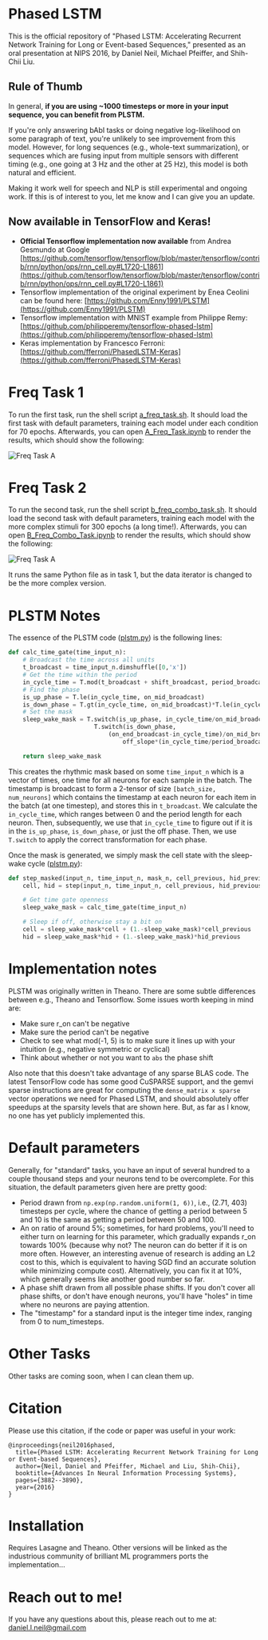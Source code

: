 # Phased LSTM
This is the official repository of "Phased LSTM: Accelerating Recurrent Network Training for Long or Event-based Sequences," presented as an oral presentation at NIPS 2016, by Daniel Neil, Michael Pfeiffer, and Shih-Chii Liu.

## Rule of Thumb
In general, **if you are using ~1000 timesteps or more in your input sequence, you can benefit from PLSTM.**

If you're only answering bAbI tasks or doing negative log-likelihood on some paragraph of text, you're unlikely to see improvement from this model.  However, for long sequences (e.g., whole-text summarization), or sequences which are fusing input from multiple sensors with different timing (e.g., one going at 3 Hz and the other at 25 Hz), this model is both natural and efficient.

Making it work well for speech and NLP is still experimental and ongoing work.  If this is of interest to you, let me know and I can give you an update.

## Now available in TensorFlow and Keras!
 * **Official Tensorflow implementation now available** from Andrea Gesmundo at Google [https://github.com/tensorflow/tensorflow/blob/master/tensorflow/contrib/rnn/python/ops/rnn_cell.py#L1720-L1861](https://github.com/tensorflow/tensorflow/blob/master/tensorflow/contrib/rnn/python/ops/rnn_cell.py#L1720-L1861)
 * Tensorflow implementation of the original experiment by Enea Ceolini can be found here: [https://github.com/Enny1991/PLSTM](https://github.com/Enny1991/PLSTM)
 * Tensorflow implementation with MNIST example from Philippe Remy: [https://github.com/philipperemy/tensorflow-phased-lstm](https://github.com/philipperemy/tensorflow-phased-lstm)
 * Keras implementation by Francesco Ferroni: [https://github.com/fferroni/PhasedLSTM-Keras](https://github.com/fferroni/PhasedLSTM-Keras)

# Freq Task 1
To run the first task, run the shell script [a_freq_task.sh](/a_freq_task.sh).  It should load the first task with default parameters, training each model under each condition for 70 epochs.  Afterwards, you can open [A_Freq_Task.ipynb](/A_Freq_Task.ipynb) to render the results, which should show the following:

![Freq Task A](/images/task1_acc_bar.png)

# Freq Task 2
To run the second task, run the shell script [b_freq_combo_task.sh](/b_freq_combo_task.sh).  It should load the second task with default parameters, training each model with the more complex stimuli for 300 epochs (a long time!).  Afterwards, you can open [B_Freq_Combo_Task.ipynb](/B_Freq_Combo_Task.ipynb) to render the results, which should show the following:

![Freq Task A](/images/task2_acc.png)

It runs the same Python file as in task 1, but the data iterator is changed to be the more complex version.

# PLSTM Notes
The essence of the PLSTM code ([plstm.py](/plstm.py#L355-L370)) is the following lines:

```python
def calc_time_gate(time_input_n):
    # Broadcast the time across all units
    t_broadcast = time_input_n.dimshuffle([0,'x'])
    # Get the time within the period
    in_cycle_time = T.mod(t_broadcast + shift_broadcast, period_broadcast)
    # Find the phase
    is_up_phase = T.le(in_cycle_time, on_mid_broadcast)
    is_down_phase = T.gt(in_cycle_time, on_mid_broadcast)*T.le(in_cycle_time, on_end_broadcast)
    # Set the mask
    sleep_wake_mask = T.switch(is_up_phase, in_cycle_time/on_mid_broadcast,
                        T.switch(is_down_phase,
                            (on_end_broadcast-in_cycle_time)/on_mid_broadcast,
                                off_slope*(in_cycle_time/period_broadcast)))

    return sleep_wake_mask
```
This creates the rhythmic mask based on some `time_input_n` which is a vector of times, one time for all neurons for each sample in the batch.  The timestamp is broadcast to form a 2-tensor of size `[batch_size, num_neurons]` which contains the timestamp at each neuron for each item in the batch (at one timestep), and stores this in `t_broadcast`.  We calculate the `in_cycle_time`, which ranges between 0 and the period length for each neuron.  Then, subsequently, we use that `in_cycle_time` to figure out if it is in the `is_up_phase`, `is_down_phase`, or just the off phase.  Then, we use `T.switch` to apply the correct transformation for each phase.

Once the mask is generated, we simply mask the cell state with the sleep-wake cycle ([plstm.py](/plstm.py#L380-L381)):
```python
def step_masked(input_n, time_input_n, mask_n, cell_previous, hid_previous, *args):
    cell, hid = step(input_n, time_input_n, cell_previous, hid_previous, *args)

    # Get time gate openness
    sleep_wake_mask = calc_time_gate(time_input_n)

    # Sleep if off, otherwise stay a bit on
    cell = sleep_wake_mask*cell + (1.-sleep_wake_mask)*cell_previous
    hid = sleep_wake_mask*hid + (1.-sleep_wake_mask)*hid_previous
```

# Implementation notes
PLSTM was originally written in Theano.  There are some subtle differences between e.g., Theano and Tensorflow.  Some issues worth keeping in mind are:

 * Make sure r_on can't be negative
 * Make sure the period can't be negative
 * Check to see what mod(-1, 5) is to make sure it lines up with your intuition (e.g., negative symmetric or cyclical)
 * Think about whether or not you want to `abs` the phase shift

Also note that this doesn't take advantage of any sparse BLAS code.  The latest TensorFlow code has some good CuSPARSE support, and the gemvi sparse instructions are great for computing the `dense_matrix x sparse` vector operations we need for Phased LSTM, and should absolutely offer speedups at the sparsity levels that are shown here.  But, as far as I know, no one has yet publicly implemented this.

# Default parameters
Generally, for "standard" tasks, you have an input of several hundred to a couple thousand steps and your neurons tend to be overcomplete.  For this situation, the default parameters given here are pretty good:

 * Period drawn from `np.exp(np.random.uniform(1, 6))`, i.e., (2.71, 403) timesteps per cycle, where the chance of getting a period between 5 and 10 is the same as getting a period between 50 and 100.
 * An on ratio of around 5%; sometimes, for hard problems, you'll need to either turn on learning for this parameter, which gradually expands r_on towards 100% (because why not? The neuron can do better if it is on more often.  However, an interesting avenue of research is adding an L2 cost to this, which is equivalent to having SGD find an accurate solution while minimizing compute cost).  Alternatively, you can fix it at 10%, which generally seems like another good number so far.
 * A phase shift drawn from all possible phase shifts.  If you don't cover all phase shifts, or don't have enough neurons, you'll have "holes" in time where no neurons are paying attention.
 * The "timestamp" for a standard input is the integer time index, ranging from 0 to num_timesteps.

# Other Tasks
Other tasks are coming soon, when I can clean them up.

# Citation
Please use this citation, if the code or paper was useful in your work:

```
@inproceedings{neil2016phased,
  title={Phased LSTM: Accelerating Recurrent Network Training for Long or Event-based Sequences},
  author={Neil, Daniel and Pfeiffer, Michael and Liu, Shih-Chii},
  booktitle={Advances In Neural Information Processing Systems},
  pages={3882--3890},
  year={2016}
}
```

# Installation
Requires Lasagne and Theano.  Other versions will be linked as the industrious community of brilliant ML programmers ports the implementation...

# Reach out to me!
If you have any questions about this, please reach out to me at:
daniel.l.neil@gmail.com